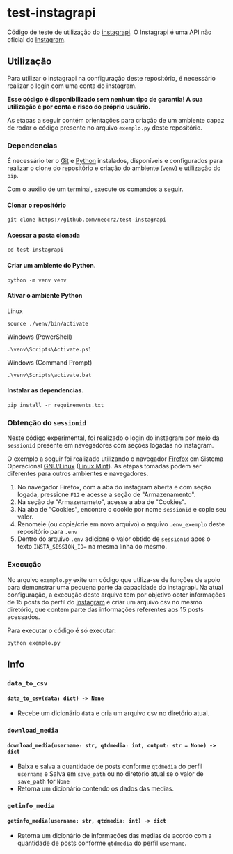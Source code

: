 # test-instagrapi
Código de teste de utilização do [instagrapi](https://github.com/subzeroid/instagrapi). O Instagrapi é uma API não oficial do [Instagram](https://www.instagram.com).

## Utilização
Para utilizar o instagrapi na configuração deste repositório, é necessário realizar o login com uma conta do instagram. 

**Esse código é disponibilizado sem nenhum tipo de garantia! A sua utilização é por conta e risco do próprio usuário.**

As etapas a seguir contém orientações para criação de um ambiente capaz de rodar o código presente no arquivo `exemplo.py` deste repositório.

### Dependencias

É necessário ter o [Git](https://git-scm.com/) e [Python](https://www.python.org/) instalados, disponíveis e configurados para realizar o clone do repositório e criação do ambiente (`venv`) e utilização do `pip`.

Com o auxilio de um terminal, execute os comandos a seguir.
#### Clonar o repositório

```console
git clone https://github.com/neocrz/test-instagrapi
```

#### Acessar a pasta clonada

```console
cd test-instagrapi
```
#### Criar um ambiente do Python.

```console
python -m venv venv
```
#### Ativar o ambiente Python

Linux
```console
source ./venv/bin/activate
```

Windows (PowerShell)
```console
.\venv\Scripts\Activate.ps1
```

Windows (Command Prompt)
```console
.\venv\Scripts\activate.bat
```
#### Instalar as dependencias.
```console
pip install -r requirements.txt
```

### Obtenção do `sessionid`
Neste código experimental, foi realizado o login do instagram por meio da `sessionid` presente em navegadores com seções logadas no instagram.

O exemplo a seguir foi realizado utilizando o navegador [Firefox](https://www.mozilla.org/pt-BR/firefox/new/) em Sistema Operacional [GNU/Linux](https://pt.wikipedia.org/wiki/GNU/Linux) ([Linux Mint](https://linuxmint.com/)). As etapas tomadas podem ser diferentes para outros ambientes e navegadores.

1. No navegador Firefox, com a aba do instagram aberta e com seção logada, pressione `F12` e acesse a seção de "Armazenamento".
2. Na seção de "Armazenameto", acesse a aba de "Cookies".
3. Na aba de "Cookies", encontre o cookie por nome `sessionid` e copie seu valor.
4. Renomeie (ou copie/crie em novo arquivo) o arquivo `.env_exemplo` deste repositório para `.env`
5. Dentro do arquivo `.env` adicione o valor obtido de `sessionid` apos o texto `INSTA_SESSION_ID=` na mesma linha do mesmo.

### Execução
No arquivo `exemplo.py` exite um código que utiliza-se de funções de apoio para demonstrar uma pequena parte da capacidade do instagrapi. Na atual configuração, a execução deste arquivo tem por objetivo obter informações de 15 posts do perfil do [instagram](https://www.instagram.com/instagram/) e criar um arquivo csv no mesmo diretório, que contem parte das informações referentes aos 15 posts acessados.

Para executar o código é só executar:

```console
python exemplo.py
```

## Info
### `data_to_csv` 
#### `data_to_csv(data: dict) -> None`
- Recebe um dicionário `data` e cria um arquivo csv no diretório atual.


### `download_media` 
#### `download_media(username: str, qtdmedia: int, output: str = None) -> dict`
- Baixa e salva a quantidade de posts conforme `qtdmedia` do perfil `username` e Salva em `save_path` ou no diretório atual se o valor de `save_path` for `None`
- Retorna um dicionário contendo os dados das medias.

### `getinfo_media` 
#### `getinfo_media(username: str, qtdmedia: int) -> dict`
- Retorna um dicionário de informações das medias de acordo com a quantidade de posts conforme `qtdmedia` do perfil `username`.